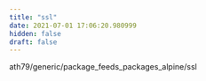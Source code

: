 ```yaml
---
title: "ssl"
date: 2021-07-01 17:06:20.980999
hidden: false
draft: false
---
```


ath79/generic/package_feeds_packages_alpine/ssl


